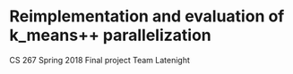 # Reimplementation and evaluation of k_means++ parallelization

CS 267 Spring 2018 Final project 
Team Latenight
